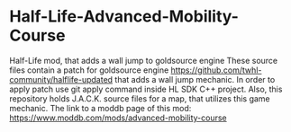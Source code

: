 # Half-Life-Advanced-Mobility-Course
Half-Life mod, that adds a wall jump to goldsource engine
These source files contain a patch for goldsource engine https://github.com/twhl-community/halflife-updated that adds a wall jump mechanic. In order to apply patch use git apply command inside HL SDK C++ project.
Also, this repository holds J.A.C.K. source files for a map, that utilizes this game mechanic.
The link to a moddb page of this mod: https://www.moddb.com/mods/advanced-mobility-course
